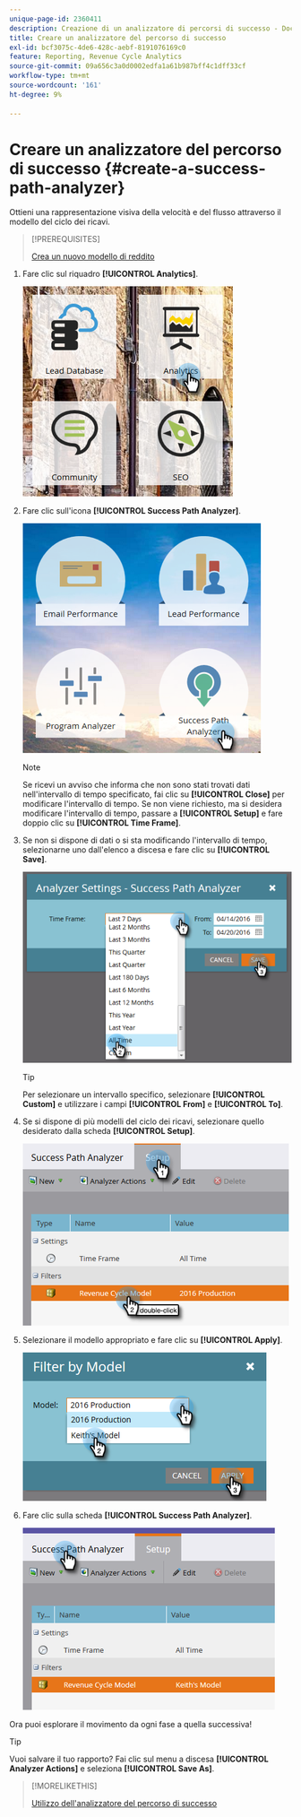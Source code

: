 ```yaml
---
unique-page-id: 2360411
description: Creazione di un analizzatore di percorsi di successo - Documentazione di Marketo - Documentazione di prodotto
title: Creare un analizzatore del percorso di successo
exl-id: bcf3075c-4de6-428c-aebf-8191076169c0
feature: Reporting, Revenue Cycle Analytics
source-git-commit: 09a656c3a0d0002edfa1a61b987bff4c1dff33cf
workflow-type: tm+mt
source-wordcount: '161'
ht-degree: 9%

---
```


# Creare un analizzatore del percorso di successo {#create-a-success-path-analyzer}

Ottieni una rappresentazione visiva della velocità e del flusso attraverso il modello del ciclo dei ricavi.

>[!PREREQUISITES]
>
>[Crea un nuovo modello di reddito](/help/marketo/product-docs/reporting/revenue-cycle-analytics/revenue-cycle-models/create-a-new-revenue-model.md)

1. Fare clic sul riquadro **[!UICONTROL Analytics]**.

   ![](assets/one.png)

1. Fare clic sull&#39;icona **[!UICONTROL Success Path Analyzer]**.

   ![](assets/two.png)

   >[!NOTE]
   >
   >Se ricevi un avviso che informa che non sono stati trovati dati nell&#39;intervallo di tempo specificato, fai clic su **[!UICONTROL Close]** per modificare l&#39;intervallo di tempo. Se non viene richiesto, ma si desidera modificare l&#39;intervallo di tempo, passare a **[!UICONTROL Setup]** e fare doppio clic su **[!UICONTROL Time Frame]**.

1. Se non si dispone di dati o si sta modificando l&#39;intervallo di tempo, selezionarne uno dall&#39;elenco a discesa e fare clic su **[!UICONTROL Save]**.

   ![](assets/timeframe.png)

   >[!TIP]
   >
   >Per selezionare un intervallo specifico, selezionare **[!UICONTROL Custom]** e utilizzare i campi **[!UICONTROL From]** e **[!UICONTROL To]**.

1. Se si dispone di più modelli del ciclo dei ricavi, selezionare quello desiderato dalla scheda **[!UICONTROL Setup]**.

   ![](assets/four.png)

1. Selezionare il modello appropriato e fare clic su **[!UICONTROL Apply]**.

   ![](assets/five.png)

1. Fare clic sulla scheda **[!UICONTROL Success Path Analyzer]**.

   ![](assets/success-tab.png)

Ora puoi esplorare il movimento da ogni fase a quella successiva!

>[!TIP]
>
>Vuoi salvare il tuo rapporto? Fai clic sul menu a discesa **[!UICONTROL Analyzer Actions]** e seleziona **[!UICONTROL Save As]**.

>[!MORELIKETHIS]
>
>[Utilizzo dell&#39;analizzatore del percorso di successo](/help/marketo/product-docs/reporting/revenue-cycle-analytics/revenue-cycle-models/using-the-success-path-analyzer.md)
